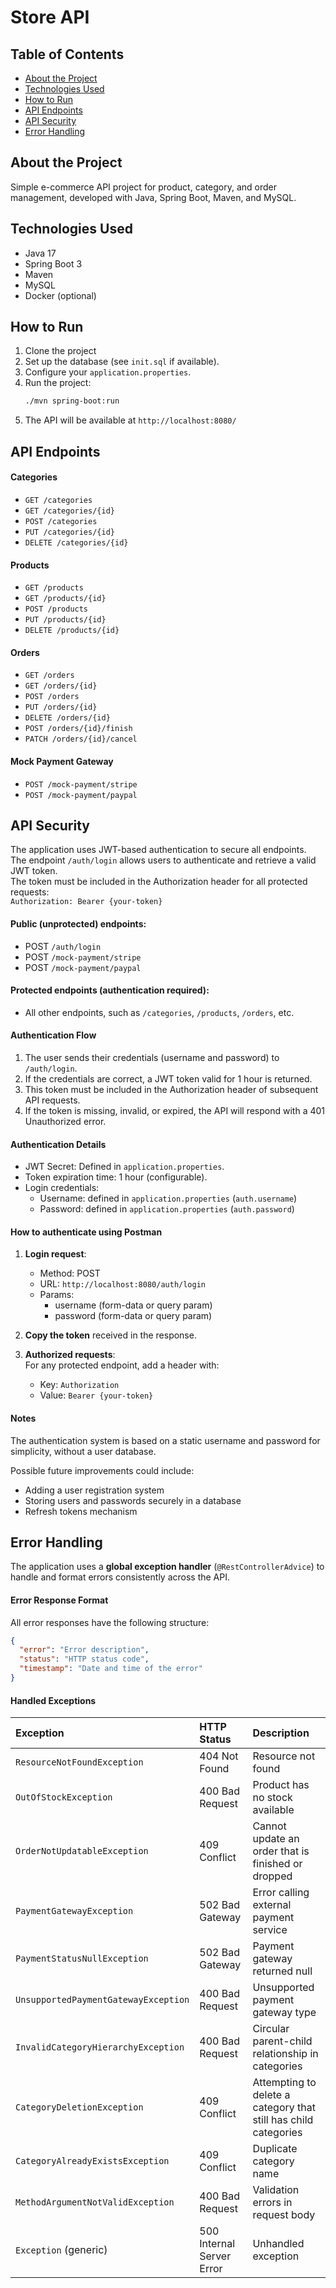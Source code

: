 # Store API

## Table of Contents
- [About the Project](#about-the-project)
- [Technologies Used](#technologies-used)
- [How to Run](#how-to-run)
- [API Endpoints](#api-endpoints)
- [API Security](#api-security)
- [Error Handling](#error-handling)

## About the Project
Simple e-commerce API project for product, category, and order management, developed with Java, Spring Boot, Maven, and MySQL.

## Technologies Used
- Java 17
- Spring Boot 3
- Maven
- MySQL
- Docker (optional)

## How to Run
1. Clone the project
2. Set up the database (see `init.sql` if available).
3. Configure your `application.properties`.
4. Run the project:
   ```bash
   ./mvn spring-boot:run
   ```
5. The API will be available at `http://localhost:8080/`

## API Endpoints

#### Categories
- `GET /categories`
- `GET /categories/{id}`
- `POST /categories`
- `PUT /categories/{id}`
- `DELETE /categories/{id}`

#### Products
- `GET /products`
- `GET /products/{id}`
- `POST /products`
- `PUT /products/{id}`
- `DELETE /products/{id}`

#### Orders
- `GET /orders`
- `GET /orders/{id}`
- `POST /orders`
- `PUT /orders/{id}`
- `DELETE /orders/{id}`
- `POST /orders/{id}/finish`
- `PATCH /orders/{id}/cancel`

#### Mock Payment Gateway
- `POST /mock-payment/stripe`
- `POST /mock-payment/paypal`

## API Security
The application uses JWT-based authentication to secure all endpoints.  
The endpoint `/auth/login` allows users to authenticate and retrieve a valid JWT token.  
The token must be included in the Authorization header for all protected requests:  
`Authorization: Bearer {your-token}`

#### Public (unprotected) endpoints:
- POST `/auth/login`
- POST `/mock-payment/stripe`
- POST `/mock-payment/paypal`

#### Protected endpoints (authentication required):
- All other endpoints, such as `/categories`, `/products`, `/orders`, etc.

#### Authentication Flow
1. The user sends their credentials (username and password) to `/auth/login`.
2. If the credentials are correct, a JWT token valid for 1 hour is returned.
3. This token must be included in the Authorization header of subsequent API requests.
4. If the token is missing, invalid, or expired, the API will respond with a 401 Unauthorized error.

#### Authentication Details
- JWT Secret: Defined in `application.properties`.
- Token expiration time: 1 hour (configurable).
- Login credentials:
    - Username: defined in `application.properties` (`auth.username`)
    - Password: defined in `application.properties` (`auth.password`)

#### How to authenticate using Postman
1. **Login request**:
    - Method: POST
    - URL: `http://localhost:8080/auth/login`
    - Params:
        - username (form-data or query param)
        - password (form-data or query param)

2. **Copy the token** received in the response.

3. **Authorized requests**:  
   For any protected endpoint, add a header with:
    - Key: `Authorization`
    - Value: `Bearer {your-token}`

#### Notes
The authentication system is based on a static username and password for simplicity, without a user database.

Possible future improvements could include:
- Adding a user registration system
- Storing users and passwords securely in a database
- Refresh tokens mechanism

## Error Handling

The application uses a **global exception handler** (`@RestControllerAdvice`) to handle and format errors consistently across the API.

#### Error Response Format
All error responses have the following structure:

```json
{
  "error": "Error description",
  "status": "HTTP status code",
  "timestamp": "Date and time of the error"
}
```

#### Handled Exceptions

| Exception | HTTP Status | Description |
|:----------|:------------|:------------|
| `ResourceNotFoundException` | 404 Not Found | Resource not found |
| `OutOfStockException` | 400 Bad Request | Product has no stock available |
| `OrderNotUpdatableException` | 409 Conflict | Cannot update an order that is finished or dropped |
| `PaymentGatewayException` | 502 Bad Gateway | Error calling external payment service |
| `PaymentStatusNullException` | 502 Bad Gateway | Payment gateway returned null |
| `UnsupportedPaymentGatewayException` | 400 Bad Request | Unsupported payment gateway type |
| `InvalidCategoryHierarchyException` | 400 Bad Request | Circular parent-child relationship in categories |
| `CategoryDeletionException` | 409 Conflict | Attempting to delete a category that still has child categories |
| `CategoryAlreadyExistsException` | 409 Conflict | Duplicate category name |
| `MethodArgumentNotValidException` | 400 Bad Request | Validation errors in request body |
| `Exception` (generic) | 500 Internal Server Error | Unhandled exception |
